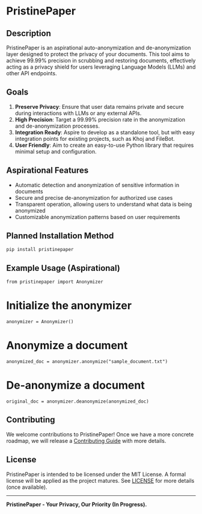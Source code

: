 # PristinePaper

## Description
PristinePaper is an aspirational auto-anonymization and de-anonymization layer designed to protect the privacy of your documents. This tool aims to achieve 99.99% precision in scrubbing and restoring documents, effectively acting as a privacy shield for users leveraging Language Models (LLMs) and other API endpoints.

## Goals
1. **Preserve Privacy**: Ensure that user data remains private and secure during interactions with LLMs or any external APIs.
2. **High Precision**: Target a 99.99% precision rate in the anonymization and de-anonymization processes.
3. **Integration Ready**: Aspire to develop as a standalone tool, but with easy integration points for existing projects, such as Khoj and FileBot.
4. **User Friendly**: Aim to create an easy-to-use Python library that requires minimal setup and configuration.

## Aspirational Features
- Automatic detection and anonymization of sensitive information in documents
- Secure and precise de-anonymization for authorized use cases
- Transparent operation, allowing users to understand what data is being anonymized
- Customizable anonymization patterns based on user requirements

## Planned Installation Method
```
pip install pristinepaper
```

## Example Usage (Aspirational)
```
from pristinepaper import Anonymizer
```

# Initialize the anonymizer
```
anonymizer = Anonymizer()
```

# Anonymize a document
```
anonymized_doc = anonymizer.anonymize("sample_document.txt")
```

# De-anonymize a document
```
original_doc = anonymizer.deanonymize(anonymized_doc)
```

## Contributing
We welcome contributions to PristinePaper! Once we have a more concrete roadmap, we will release a [Contributing Guide](CONTRIBUTING.md) with more details.

## License
PristinePaper is intended to be licensed under the MIT License. A formal license will be applied as the project matures. See [LICENSE](LICENSE.md) for more details (once available).

---

**PristinePaper - Your Privacy, Our Priority (In Progress).**
